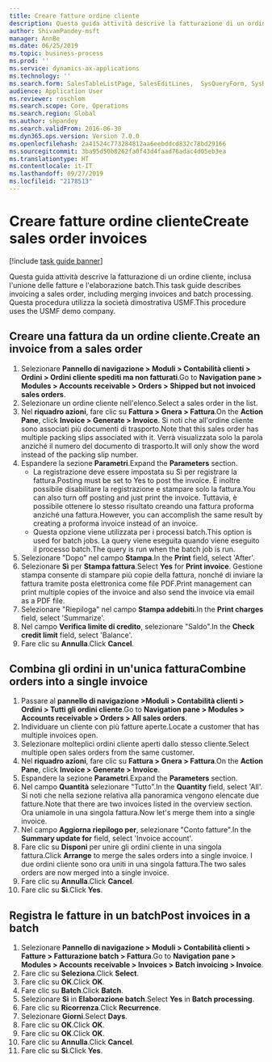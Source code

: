 ```yaml
---
title: Creare fatture ordine cliente
description: Questa guida attività descrive la fatturazione di un ordine cliente, inclusa l'unione delle fatture e l'elaborazione batch.
author: ShivamPandey-msft
manager: AnnBe
ms.date: 06/25/2019
ms.topic: business-process
ms.prod: ''
ms.service: dynamics-ax-applications
ms.technology: ''
ms.search.form: SalesTableListPage, SalesEditLines,  SysQueryForm, SysRecurrence
audience: Application User
ms.reviewer: roschlom
ms.search.scope: Core, Operations
ms.search.region: Global
ms.author: shpandey
ms.search.validFrom: 2016-06-30
ms.dyn365.ops.version: Version 7.0.0
ms.openlocfilehash: 2a41524c773284812aa6eebddcd832c78bd29166
ms.sourcegitcommit: 3ba95d50b8262fa0f43d4faad76adac4d05eb3ea
ms.translationtype: HT
ms.contentlocale: it-IT
ms.lasthandoff: 09/27/2019
ms.locfileid: "2178513"
---
```

# <a name="create-sales-order-invoices"></a><span data-ttu-id="46917-103">Creare fatture ordine cliente</span><span class="sxs-lookup"><span data-stu-id="46917-103">Create sales order invoices</span></span>

[!include [task guide banner](../../includes/task-guide-banner.md)]

<span data-ttu-id="46917-104">Questa guida attività descrive la fatturazione di un ordine cliente, inclusa l'unione delle fatture e l'elaborazione batch.</span><span class="sxs-lookup"><span data-stu-id="46917-104">This task guide describes invoicing a sales order, including merging invoices and batch processing.</span></span> <span data-ttu-id="46917-105">Questa procedura utilizza la società dimostrativa USMF.</span><span class="sxs-lookup"><span data-stu-id="46917-105">This procedure uses the USMF demo company.</span></span>


## <a name="create-an-invoice-from-a-sales-order"></a><span data-ttu-id="46917-106">Creare una fattura da un ordine cliente.</span><span class="sxs-lookup"><span data-stu-id="46917-106">Create an invoice from a sales order</span></span>
1. <span data-ttu-id="46917-107">Selezionare **Pannello di navigazione > Moduli > Contabilità clienti > Ordini > Ordini cliente spediti ma non fatturati**.</span><span class="sxs-lookup"><span data-stu-id="46917-107">Go to **Navigation pane > Modules > Accounts receivable > Orders > Shipped but not invoiced sales orders**.</span></span>
2. <span data-ttu-id="46917-108">Selezionare un ordine cliente nell'elenco.</span><span class="sxs-lookup"><span data-stu-id="46917-108">Select a sales order in the list.</span></span> 
3. <span data-ttu-id="46917-109">Nel **riquadro azioni**, fare clic su **Fattura > Gnera > Fattura**.</span><span class="sxs-lookup"><span data-stu-id="46917-109">On the **Action Pane**, click **Invoice > Generate > Invoice**.</span></span> <span data-ttu-id="46917-110">Si noti che all'ordine cliente sono associati più documenti di trasporto.</span><span class="sxs-lookup"><span data-stu-id="46917-110">Note that this sales order has multiple packing slips associated with it.</span></span> <span data-ttu-id="46917-111">Verrà visualizzata solo la parola <multiple> anziché il numero del documento di trasporto.</span><span class="sxs-lookup"><span data-stu-id="46917-111">It will only show the word <multiple> instead of the packing slip number.</span></span>  
4. <span data-ttu-id="46917-112">Espandere la sezione **Parametri**.</span><span class="sxs-lookup"><span data-stu-id="46917-112">Expand the **Parameters** section.</span></span>
    - <span data-ttu-id="46917-113">La registrazione deve essere impostata su Sì per registrare la fattura.</span><span class="sxs-lookup"><span data-stu-id="46917-113">Posting must be set to Yes to post the invoice.</span></span> <span data-ttu-id="46917-114">È inoltre possibile disabilitare la registrazione e stampare solo la fattura.</span><span class="sxs-lookup"><span data-stu-id="46917-114">You can also turn off posting and just print the invoice.</span></span> <span data-ttu-id="46917-115">Tuttavia, è possibile ottenere lo stesso risultato creando una fattura proforma anziché una fattura.</span><span class="sxs-lookup"><span data-stu-id="46917-115">However, you can accomplish the same result by creating a proforma invoice instead of an invoice.</span></span>  
    - <span data-ttu-id="46917-116">Questa opzione viene utilizzata per i processi batch.</span><span class="sxs-lookup"><span data-stu-id="46917-116">This option is used for batch jobs.</span></span> <span data-ttu-id="46917-117">La query viene eseguita quando viene eseguito il processo batch.</span><span class="sxs-lookup"><span data-stu-id="46917-117">The query is run when the batch job is run.</span></span>
5. <span data-ttu-id="46917-118">Selezionare "Dopo" nel campo **Stampa**.</span><span class="sxs-lookup"><span data-stu-id="46917-118">In the **Print** field, select 'After'.</span></span>
6. <span data-ttu-id="46917-119">Selezionare **Sì** per **Stampa fattura**.</span><span class="sxs-lookup"><span data-stu-id="46917-119">Select **Yes** for **Print invoice**.</span></span> <span data-ttu-id="46917-120">Gestione stampa consente di stampare più copie della fattura, nonché di inviare la fattura tramite posta elettronica come file PDF.</span><span class="sxs-lookup"><span data-stu-id="46917-120">Print management can print  multiple copies of the invoice and also send the invoice via email as a PDF file.</span></span>  
7. <span data-ttu-id="46917-121">Selezionare "Riepiloga" nel campo **Stampa addebiti**.</span><span class="sxs-lookup"><span data-stu-id="46917-121">In the **Print charges** field, select 'Summarize'.</span></span>
8. <span data-ttu-id="46917-122">Nel campo **Verifica limite di credito**, selezionare "Saldo".</span><span class="sxs-lookup"><span data-stu-id="46917-122">In the **Check credit limit** field, select 'Balance'.</span></span>
9. <span data-ttu-id="46917-123">Fare clic su **Annulla**.</span><span class="sxs-lookup"><span data-stu-id="46917-123">Click **Cancel**.</span></span>

## <a name="combine-orders-into-a-single-invoice"></a><span data-ttu-id="46917-124">Combina gli ordini in un'unica fattura</span><span class="sxs-lookup"><span data-stu-id="46917-124">Combine orders into a single invoice</span></span>
1. <span data-ttu-id="46917-125">Passare al **pannello di navigazione >Moduli > Contabilità clienti > Ordini > Tutti gli ordini cliente**.</span><span class="sxs-lookup"><span data-stu-id="46917-125">Go to **Navigation pane > Modules > Accounts receivable > Orders > All sales orders**.</span></span>
2. <span data-ttu-id="46917-126">Individuare un cliente con più fatture aperte.</span><span class="sxs-lookup"><span data-stu-id="46917-126">Locate a customer that has multiple invoices open.</span></span>
3. <span data-ttu-id="46917-127">Selezionare molteplici ordini cliente aperti dallo stesso cliente.</span><span class="sxs-lookup"><span data-stu-id="46917-127">Select multiple open sales orders from the same customer.</span></span>
4. <span data-ttu-id="46917-128">Nel **riquadro azioni**, fare clic su **Fattura > Gnera > Fattura**.</span><span class="sxs-lookup"><span data-stu-id="46917-128">On the **Action Pane**, click **Invoice > Generate > Invoice**.</span></span>
5. <span data-ttu-id="46917-129">Espandere la sezione **Parametri**.</span><span class="sxs-lookup"><span data-stu-id="46917-129">Expand the **Parameters** section.</span></span>
6. <span data-ttu-id="46917-130">Nel campo **Quantità** selezionare "Tutto".</span><span class="sxs-lookup"><span data-stu-id="46917-130">In the **Quantity** field, select 'All'.</span></span> <span data-ttu-id="46917-131">Si noti che nella sezione relativa alla panoramica vengono elencate due fatture.</span><span class="sxs-lookup"><span data-stu-id="46917-131">Note that there are two invoices listed in the overview section.</span></span> <span data-ttu-id="46917-132">Ora uniamole in una singola fattura.</span><span class="sxs-lookup"><span data-stu-id="46917-132">Now let's merge them into a single invoice.</span></span>  
7. <span data-ttu-id="46917-133">Nel campo **Aggiorna riepilogo per**, selezionare "Conto fatture".</span><span class="sxs-lookup"><span data-stu-id="46917-133">In the **Summary update for** field, select 'Invoice account'.</span></span>
8. <span data-ttu-id="46917-134">Fare clic su **Disponi** per unire gli ordini cliente in una singola fattura.</span><span class="sxs-lookup"><span data-stu-id="46917-134">Click **Arrange** to merge the sales orders into a single invoice.</span></span> <span data-ttu-id="46917-135">I due ordini cliente sono ora uniti in una singola fattura.</span><span class="sxs-lookup"><span data-stu-id="46917-135">The two sales orders are now merged into a single invoice.</span></span>   
9. <span data-ttu-id="46917-136">Fare clic su **Annulla**.</span><span class="sxs-lookup"><span data-stu-id="46917-136">Click **Cancel**.</span></span>
10. <span data-ttu-id="46917-137">Fare clic su **Sì**.</span><span class="sxs-lookup"><span data-stu-id="46917-137">Click **Yes**.</span></span>

## <a name="post-invoices-in-a-batch"></a><span data-ttu-id="46917-138">Registra le fatture in un batch</span><span class="sxs-lookup"><span data-stu-id="46917-138">Post invoices in a batch</span></span>
1. <span data-ttu-id="46917-139">Selezionare **Pannello di navigazione > Moduli > Contabilità clienti > Fatture > Fatturazione batch > Fattura**.</span><span class="sxs-lookup"><span data-stu-id="46917-139">Go to **Navigation pane > Modules > Accounts receivable > Invoices > Batch invoicing > Invoice**.</span></span>
2. <span data-ttu-id="46917-140">Fare clic su **Seleziona**.</span><span class="sxs-lookup"><span data-stu-id="46917-140">Click **Select**.</span></span>
3. <span data-ttu-id="46917-141">Fare clic su **OK**.</span><span class="sxs-lookup"><span data-stu-id="46917-141">Click **OK**.</span></span>
4. <span data-ttu-id="46917-142">Fare clic su **Batch**.</span><span class="sxs-lookup"><span data-stu-id="46917-142">Click **Batch**.</span></span>
5. <span data-ttu-id="46917-143">Selezionare **Sì** in **Elaborazione batch**.</span><span class="sxs-lookup"><span data-stu-id="46917-143">Select **Yes** in **Batch processing**.</span></span>
6. <span data-ttu-id="46917-144">Fare clic su **Ricorrenza**.</span><span class="sxs-lookup"><span data-stu-id="46917-144">Click **Recurrence**.</span></span>
7. <span data-ttu-id="46917-145">Selezionare **Giorni**.</span><span class="sxs-lookup"><span data-stu-id="46917-145">Select **Days**.</span></span>
8. <span data-ttu-id="46917-146">Fare clic su **OK**.</span><span class="sxs-lookup"><span data-stu-id="46917-146">Click **OK**.</span></span>
9. <span data-ttu-id="46917-147">Fare clic su **OK**.</span><span class="sxs-lookup"><span data-stu-id="46917-147">Click **OK**.</span></span>
10. <span data-ttu-id="46917-148">Fare clic su **Annulla**.</span><span class="sxs-lookup"><span data-stu-id="46917-148">Click **Cancel**.</span></span>
11. <span data-ttu-id="46917-149">Fare clic su **Sì**.</span><span class="sxs-lookup"><span data-stu-id="46917-149">Click **Yes**.</span></span>

